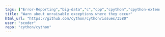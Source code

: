 ```yaml
---
tags: ["Error-Reporting","big-data","c","cpp","cpython","cpython-extensions","cython","enhancement","performance","python"]
title: "Warn about unraisable exceptions where they occur"
html_url: "https://github.com/cython/cython/issues/3580"
user: "scoder"
repo: "cython/cython"
---
```



